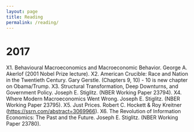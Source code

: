 ```yaml
---
layout: page
title: Reading
permalink: /reading/
---
```

# 2017
X1. Behavioural Macroeconomics and Macroeconomic Behavior. George A. Akerlof (2001 Nobel Prize lecture).
X2. American Crucible: Race and Nation in the Twentieth Century. Gary Gerstle. (Chapters 9, 10) - 10 is new chapter on Obama/Trump.
X3. Structural Transformation, Deep Downturns, and Government Policy. Joseph E. Stiglitz. (NBER Working Paper 23794).
X4. Where Modern Macroeconomics Went Wrong. Joseph E. Stiglitz. (NBER Working Paper 23795).
X5. Just Prices. Robert C. Hockett & Roy Kreitner (https://ssrn.com/abstract=3069966).
X6. The Revolution of Information Economics: The Past and the Future. Joseph E. Stiglitz. (NBER Working Paper 23780).





